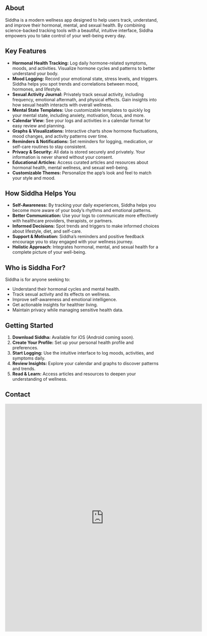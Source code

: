 
<!-- Removed top heading for cleaner layout -->

## About
Siddha is a modern wellness app designed to help users track, understand, and improve their hormonal, mental, and sexual health. By combining science-backed tracking tools with a beautiful, intuitive interface, Siddha empowers you to take control of your well-being every day.

## Key Features
- **Hormonal Health Tracking:** Log daily hormone-related symptoms, moods, and activities. Visualize hormone cycles and patterns to better understand your body.
- **Mood Logging:** Record your emotional state, stress levels, and triggers. Siddha helps you spot trends and correlations between mood, hormones, and lifestyle.
- **Sexual Activity Journal:** Privately track sexual activity, including frequency, emotional aftermath, and physical effects. Gain insights into how sexual health interacts with overall wellness.
- **Mental State Templates:** Use customizable templates to quickly log your mental state, including anxiety, motivation, focus, and more.
- **Calendar View:** See your logs and activities in a calendar format for easy review and planning.
- **Graphs & Visualizations:** Interactive charts show hormone fluctuations, mood changes, and activity patterns over time.
- **Reminders & Notifications:** Set reminders for logging, medication, or self-care routines to stay consistent.
- **Privacy & Security:** All data is stored securely and privately. Your information is never shared without your consent.
- **Educational Articles:** Access curated articles and resources about hormonal health, mental wellness, and sexual well-being.
- **Customizable Themes:** Personalize the app’s look and feel to match your style and mood.

## How Siddha Helps You
- **Self-Awareness:** By tracking your daily experiences, Siddha helps you become more aware of your body’s rhythms and emotional patterns.
- **Better Communication:** Use your logs to communicate more effectively with healthcare providers, therapists, or partners.
- **Informed Decisions:** Spot trends and triggers to make informed choices about lifestyle, diet, and self-care.
- **Support & Motivation:** Siddha’s reminders and positive feedback encourage you to stay engaged with your wellness journey.
- **Holistic Approach:** Integrates hormonal, mental, and sexual health for a complete picture of your well-being.

## Who is Siddha For?
Siddha is for anyone seeking to:
- Understand their hormonal cycles and mental health.
- Track sexual activity and its effects on wellness.
- Improve self-awareness and emotional intelligence.
- Get actionable insights for healthier living.
- Maintain privacy while managing sensitive health data.

## Getting Started
1. **Download Siddha:** Available for iOS (Android coming soon).
2. **Create Your Profile:** Set up your personal health profile and preferences.
3. **Start Logging:** Use the intuitive interface to log moods, activities, and symptoms daily.
4. **Review Insights:** Explore your calendar and graphs to discover patterns and trends.
5. **Read & Learn:** Access articles and resources to deepen your understanding of wellness.

## Contact
<iframe src="https://docs.google.com/forms/d/e/1FAIpQLSeD4xc_Kctx7RxS1FdXEKT2NV_ieAOOCOLWwEWQ4LMnFVk8aA/viewform?embedded=true" width="640" height="741" frameborder="0" marginheight="0" marginwidth="0">Loading…</iframe>
